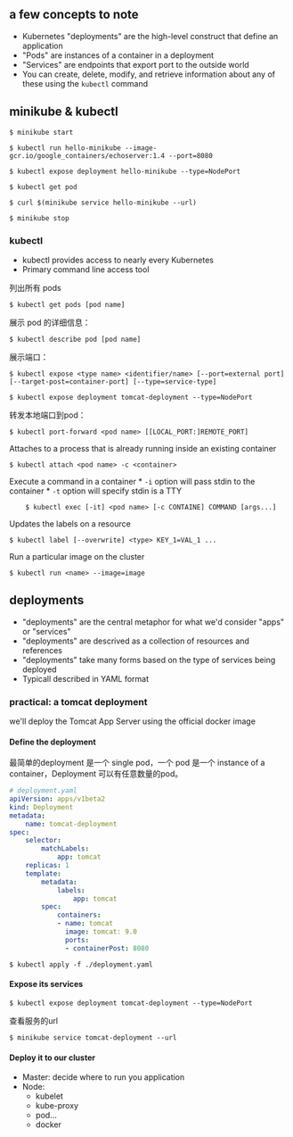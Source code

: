 ## a few concepts to note

* Kubernetes "deployments" are the high-level construct that define an application
* "Pods" are instances of a container in a deployment
* "Services" are endpoints that export port to the outside world
* You can create, delete, modify, and retrieve information about any of these using the `kubectl` command

## minikube & kubectl

    $ minikube start

    $ kubectl run hello-minikube --image-gcr.io/google_containers/echoserver:1.4 --port=8080

    $ kubectl expose deployment hello-minikube --type=NodePort

    $ kubectl get pod

    $ curl $(minikube service hello-minikube --url)

    $ minikube stop

### kubectl

* kubectl provides access to nearly every Kubernetes
* Primary command line access tool

列出所有 pods

    $ kubectl get pods [pod name]

展示 pod 的详细信息：

    $ kubectl describe pod [pod name]

展示端口：

    $ kubectl expose <type name> <identifier/name> [--port=external port] [--target-post=container-port] [--type=service-type]

    $ kubectl expose deployment tomcat-deployment --type=NodePort

转发本地端口到pod：

    $ kubectl port-forward <pod name> [[LOCAL_PORT:]REMOTE_PORT]

Attaches to a process that is already running inside an existing container

    $ kubectl attach <pod name> -c <container>

Execute a command in a container
    * `-i` option will pass stdin to the container
    * `-t` option will specify stdin is a TTY

        $ kubectl exec [-it] <pod name> [-c CONTAINE] COMMAND [args...]

Updates the labels on a resource

    $ kubectl label [--overwrite] <type> KEY_1=VAL_1 ...

Run a particular image on the cluster

    $ kubectl run <name> --image=image


## deployments

* "deployments" are the central metaphor for what we'd consider "apps" or "services"
* "deployments" are descrived as a collection of resources and references
* "deployments" take many forms based on the type of services being deployed
* Typicall described in YAML format

### practical: a tomcat deployment

we'll deploy the Tomcat App Server using the official docker image

#### Define the deployment

最简单的deployment 是一个 single pod，一个 pod 是一个 instance of a container，Deployment 可以有任意数量的pod。

``` yaml
# deployment.yaml
apiVersion: apps/v1beta2
kind: Deployment
metadata:
    name: tomcat-deployment
spec:
    selector:
        matchLabels:
            app: tomcat
    replicas: 1
    template:
        metadata:
            labels:
                app: tomcat
        spec:
            containers:
            - name: tomcat
              image: tomcat: 9.0
              ports:
              - containerPost: 8080
```

    $ kubectl apply -f ./deployment.yaml

#### Expose its services

    $ kubectl expose deployment tomcat-deployment --type=NodePort

查看服务的url

    $ minikube service tomcat-deployment --url

#### Deploy it to our cluster


* Master: decide where to run you application
* Node:
    * kubelet
    * kube-proxy
    * pod...
    * docker
